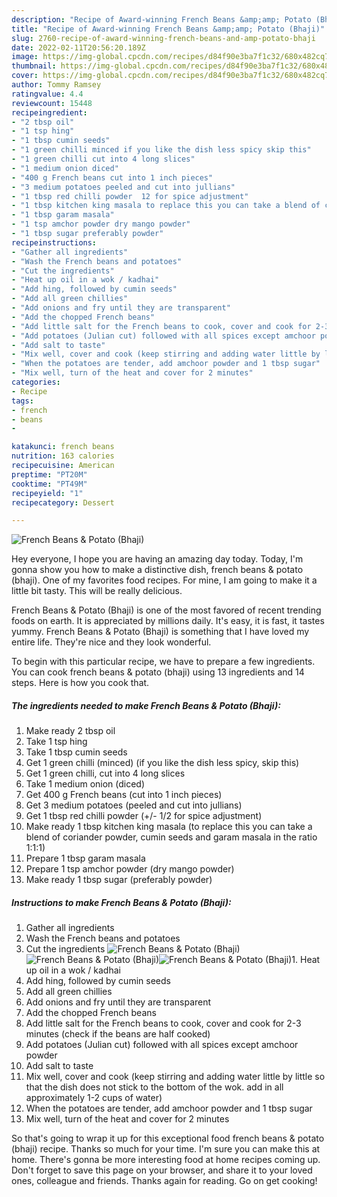 ```yaml
---
description: "Recipe of Award-winning French Beans &amp;amp; Potato (Bhaji)"
title: "Recipe of Award-winning French Beans &amp;amp; Potato (Bhaji)"
slug: 2760-recipe-of-award-winning-french-beans-and-amp-potato-bhaji
date: 2022-02-11T20:56:20.189Z
image: https://img-global.cpcdn.com/recipes/d84f90e3ba7f1c32/680x482cq70/french-beans-potato-bhaji-recipe-main-photo.jpg
thumbnail: https://img-global.cpcdn.com/recipes/d84f90e3ba7f1c32/680x482cq70/french-beans-potato-bhaji-recipe-main-photo.jpg
cover: https://img-global.cpcdn.com/recipes/d84f90e3ba7f1c32/680x482cq70/french-beans-potato-bhaji-recipe-main-photo.jpg
author: Tommy Ramsey
ratingvalue: 4.4
reviewcount: 15448
recipeingredient:
- "2 tbsp oil"
- "1 tsp hing"
- "1 tbsp cumin seeds"
- "1 green chilli minced if you like the dish less spicy skip this"
- "1 green chilli cut into 4 long slices"
- "1 medium onion diced"
- "400 g French beans cut into 1 inch pieces"
- "3 medium potatoes peeled and cut into jullians"
- "1 tbsp red chilli powder  12 for spice adjustment"
- "1 tbsp kitchen king masala to replace this you can take a blend of coriander powder cumin seeds and garam masala in the ratio 111"
- "1 tbsp garam masala"
- "1 tsp amchor powder dry mango powder"
- "1 tbsp sugar preferably powder"
recipeinstructions:
- "Gather all ingredients"
- "Wash the French beans and potatoes"
- "Cut the ingredients"
- "Heat up oil in a wok / kadhai"
- "Add hing, followed by cumin seeds"
- "Add all green chillies"
- "Add onions and fry until they are transparent"
- "Add the chopped French beans"
- "Add little salt for the French beans to cook, cover and cook for 2-3 minutes (check if the beans are half cooked)"
- "Add potatoes (Julian cut) followed with all spices except amchoor powder"
- "Add salt to taste"
- "Mix well, cover and cook (keep stirring and adding water little by little so that the dish does not stick to the bottom of the wok. add in all approximately 1-2 cups of water)"
- "When the potatoes are tender, add amchoor powder and 1 tbsp sugar"
- "Mix well, turn of the heat and cover for 2 minutes"
categories:
- Recipe
tags:
- french
- beans
- 

katakunci: french beans  
nutrition: 163 calories
recipecuisine: American
preptime: "PT20M"
cooktime: "PT49M"
recipeyield: "1"
recipecategory: Dessert

---
```



![French Beans &amp; Potato (Bhaji)](https://img-global.cpcdn.com/recipes/d84f90e3ba7f1c32/680x482cq70/french-beans-potato-bhaji-recipe-main-photo.jpg)

Hey everyone, I hope you are having an amazing day today. Today, I'm gonna show you how to make a distinctive dish, french beans &amp; potato (bhaji). One of my favorites food recipes. For mine, I am going to make it a little bit tasty. This will be really delicious.



French Beans &amp; Potato (Bhaji) is one of the most favored of recent trending foods on earth. It is appreciated by millions daily. It's easy, it is fast, it tastes yummy. French Beans &amp; Potato (Bhaji) is something that I have loved my entire life. They're nice and they look wonderful.


To begin with this particular recipe, we have to prepare a few ingredients. You can cook french beans &amp; potato (bhaji) using 13 ingredients and 14 steps. Here is how you cook that.

<!--inarticleads1-->

##### The ingredients needed to make French Beans &amp; Potato (Bhaji):

1. Make ready 2 tbsp oil
1. Take 1 tsp hing
1. Take 1 tbsp cumin seeds
1. Get 1 green chilli (minced) (if you like the dish less spicy, skip this)
1. Get 1 green chilli, cut into 4 long slices
1. Take 1 medium onion (diced)
1. Get 400 g French beans (cut into 1 inch pieces)
1. Get 3 medium potatoes (peeled and cut into jullians)
1. Get 1 tbsp red chilli powder (+/- 1/2 for spice adjustment)
1. Make ready 1 tbsp kitchen king masala (to replace this you can take a blend of coriander powder, cumin seeds and garam masala in the ratio 1:1:1)
1. Prepare 1 tbsp garam masala
1. Prepare 1 tsp amchor powder (dry mango powder)
1. Make ready 1 tbsp sugar (preferably powder)




<!--inarticleads2-->

##### Instructions to make French Beans &amp; Potato (Bhaji):

1. Gather all ingredients
1. Wash the French beans and potatoes
1. Cut the ingredients
<img src="//assets-global.cpcdn.com/assets/icons/button_play-2c75c40dde080a61004c1f40b05d8f140eaff45d7e9e6481dc71c63d2e7c4909.png" alt="French Beans &amp; Potato (Bhaji)"><img src="//assets-global.cpcdn.com/assets/icons/button_play-2c75c40dde080a61004c1f40b05d8f140eaff45d7e9e6481dc71c63d2e7c4909.png" alt="French Beans &amp; Potato (Bhaji)"><img src="//assets-global.cpcdn.com/assets/icons/button_play-2c75c40dde080a61004c1f40b05d8f140eaff45d7e9e6481dc71c63d2e7c4909.png" alt="French Beans &amp; Potato (Bhaji)">1. Heat up oil in a wok / kadhai
1. Add hing, followed by cumin seeds
1. Add all green chillies
1. Add onions and fry until they are transparent
1. Add the chopped French beans
1. Add little salt for the French beans to cook, cover and cook for 2-3 minutes (check if the beans are half cooked)
1. Add potatoes (Julian cut) followed with all spices except amchoor powder
1. Add salt to taste
1. Mix well, cover and cook (keep stirring and adding water little by little so that the dish does not stick to the bottom of the wok. add in all approximately 1-2 cups of water)
1. When the potatoes are tender, add amchoor powder and 1 tbsp sugar
1. Mix well, turn of the heat and cover for 2 minutes




So that's going to wrap it up for this exceptional food french beans &amp; potato (bhaji) recipe. Thanks so much for your time. I'm sure you can make this at home. There's gonna be more interesting food at home recipes coming up. Don't forget to save this page on your browser, and share it to your loved ones, colleague and friends. Thanks again for reading. Go on get cooking!
